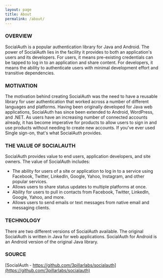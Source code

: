 ```yaml
---
layout: page
title: About
permalink: /about/
---
```



### OVERVIEW

SocialAuth is a popular authentication library for Java and Android. The power of SocialAuth lies in the facility
it provides to both an application's users and its developers. For users, it means pre-existing credentials can be
tapped to log in to an application and share content. For developers, it means the ability to authenticate users
with minimal development effort and transitive dependencies.

### MOTIVATION

The motivation behind creating SocialAuth was the need to have a reusable library for user authentication that worked across a number of different languages and platforms. Having been originally developed for Java web applications, SocialAuth has since been extended to Android, WordPress, and .NET. As users have an increasing number of connected accounts already, it has become imperative for products to allow users to sign in and use products without needing to create new accounts. If you've ever used Single sign-on, that's what SocialAuth provides.   

### THE VALUE OF SOCIALAUTH

SocialAuth provides value to end users, application developers, and site owners. The value of SocialAuth includes:

- The ability for users of a site or application to log in to a service using Facebook, Twitter, LinkedIn, Google, Yahoo, Instagram, and other popular services.
- Allows users to share status updates to multiple platforms at once.
- Ability for users to pull in contacts from Facebook, Twitter, LinkedIn, Google, Yahoo, and more.
- Allows users to send emails or text messages from native email and messaging clients.   

### TECHNOLOGY

There are two different versions of SocialAuth available. The original SocialAuth is written in Java for web applications. SocialAuth for Android is an Android version of the original Java library.

### SOURCE

[SocialAuth - https://github.com/3pillarlabs/socialauth](https://github.com/3pillarlabs/socialauth)
